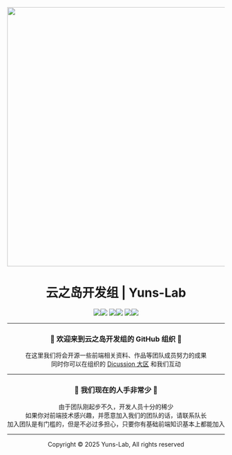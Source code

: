 <div align="center">

<img src="https://github.com/user-attachments/assets/9ddf1a56-40ac-48d8-aa3b-52730a034278" width="600">

# 云之岛开发组 | Yuns-Lab

[![](https://img.shields.io/badge/B站官方账户-555555?style=for-the-badge)![](https://img.shields.io/badge/云之岛开发组-00A1D6?style=for-the-badge)](https://space.bilibili.com/3546632664648343) [![](https://img.shields.io/badge/创始人B站直播间-555555?style=for-the-badge)![](https://img.shields.io/badge/27726467-FF6699?style=for-the-badge)](https://live.bilibili.com/27726467) [![](https://img.shields.io/badge/KOOK%20语音域-555555?style=for-the-badge)![](https://img.shields.io/badge/90319152-6CBF00?style=for-the-badge)](https://kook.vip/WgIBJy)

---

### 🎉 欢迎来到云之岛开发组的 GitHub 组织 🎉
在这里我们将会开源一些前端相关资料、作品等团队成员努力的成果 \
同时你可以在组织的 [Dicussion 大区](https://github.com/orgs/Yuns-Lab/discussions) 和我们互动

---

### 🙍 我们现在的人手非常少 🙍
由于团队刚起步不久，开发人员十分的稀少 \
如果你对前端技术感兴趣，并愿意加入我们的团队的话，请联系队长 \
加入团队是有门槛的，但是不必过多担心，只要你有基础前端知识基本上都能加入

---

Copyright © 2025 Yuns-Lab, All rights reserved

</div>
